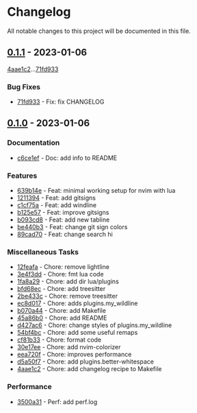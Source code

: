 # Changelog
All notable changes to this project will be documented in this file.

## [0.1.1](https://github.com/rodmoioliveira/neovim/compare/0.1.0...0.1.1) - 2023-01-06

[4aae1c2](https://github.com/rodmoioliveira/neovim/commit/4aae1c21b026414ec6a14106169ee25fc78f1eb7)...[71fd933](https://github.com/rodmoioliveira/neovim/commit/71fd933646b7c8c4b16174d5c845c4ebddc80433)

### Bug Fixes

- [71fd933](https://github.com/rodmoioliveira/neovim/commit/71fd933646b7c8c4b16174d5c845c4ebddc80433) - Fix: fix CHANGELOG 

## [0.1.0](https://github.com/rodmoioliveira/neovim/compare/...0.1.0) - 2023-01-06

### Documentation

- [c6ce1ef](https://github.com/rodmoioliveira/neovim/commit/c6ce1efa1701cb643a7bc84e04643a7844759f9e) - Doc: add info to README 

### Features

- [639b14e](https://github.com/rodmoioliveira/neovim/commit/639b14ea3793515c5b09aec2da45174251e33e74) - Feat: minimal working setup for nvim with lua 
- [1211394](https://github.com/rodmoioliveira/neovim/commit/12113944fd4d15e9c7d7466bbbc52f8fe06a1c3d) - Feat: add gitsigns 
- [c1cf75a](https://github.com/rodmoioliveira/neovim/commit/c1cf75a1bc7a313caeeeccb6afa5fbb2d76c934d) - Feat: add windline 
- [b125e57](https://github.com/rodmoioliveira/neovim/commit/b125e576977c2032f31b3edda84f95ac2d881dfe) - Feat: improve gitsigns 
- [b093cd8](https://github.com/rodmoioliveira/neovim/commit/b093cd8090db2307a1d8cd786bfc1adb5de79beb) - Feat: add new tabline 
- [be440b3](https://github.com/rodmoioliveira/neovim/commit/be440b3e567d1c798e9c7c3a1713b38d92554048) - Feat: change git sign colors 
- [89cad70](https://github.com/rodmoioliveira/neovim/commit/89cad70c8268bb224d5da6050e770040f6a0b7e6) - Feat: change search hi 

### Miscellaneous Tasks

- [12feafa](https://github.com/rodmoioliveira/neovim/commit/12feafae8e5cebc3648dd5e004d18cd4046cc8fe) - Chore: remove lightline 
- [3e4f3dd](https://github.com/rodmoioliveira/neovim/commit/3e4f3dd83c30a43343ff84499bd0641d5654130a) - Chore: fmt lua code 
- [1fa8a29](https://github.com/rodmoioliveira/neovim/commit/1fa8a29b0630449c49febb2e2a9fa748e464998a) - Chore: add dir lua/plugins 
- [bfd68ec](https://github.com/rodmoioliveira/neovim/commit/bfd68ecc18a0c061375af3686cc487246a7b5943) - Chore: add treesitter 
- [2be433c](https://github.com/rodmoioliveira/neovim/commit/2be433c0b4f5ebbd474a08664651718a011db6a7) - Chore: remove treesitter 
- [ec8d017](https://github.com/rodmoioliveira/neovim/commit/ec8d0174c9e16b777a5aac34c14f27f3e968da8c) - Chore: adds plugins.my_wildline 
- [b070a44](https://github.com/rodmoioliveira/neovim/commit/b070a44f427b5a1a49b412f0a7ca7244ac372d3a) - Chore: add Makefile 
- [45a86b0](https://github.com/rodmoioliveira/neovim/commit/45a86b09645400c7eebb0f6cc39ffce7a88272ee) - Chore: add README 
- [d427ac6](https://github.com/rodmoioliveira/neovim/commit/d427ac67a21aa3f6ba46a634a0a3a6c585abe048) - Chore: change styles of plugins.my_wildline 
- [54bf4bc](https://github.com/rodmoioliveira/neovim/commit/54bf4bce42b63d54de0f0e55e80924637f996459) - Chore: add some useful remaps 
- [cf81b33](https://github.com/rodmoioliveira/neovim/commit/cf81b33f015156a072031658b00542dbb95ddeb9) - Chore: format code 
- [30e17ee](https://github.com/rodmoioliveira/neovim/commit/30e17ee57d078ea43f761baee55d8ced5f7d96df) - Chore: add nvim-colorizer 
- [eea720f](https://github.com/rodmoioliveira/neovim/commit/eea720fc923bac7870fa7ad579a8a95b324257e8) - Chore: improves performance 
- [d5a50f7](https://github.com/rodmoioliveira/neovim/commit/d5a50f7a60a64cf9e5fce54c2135ec81d7081ef9) - Chore: add plugins.better-whitespace 
- [4aae1c2](https://github.com/rodmoioliveira/neovim/commit/4aae1c21b026414ec6a14106169ee25fc78f1eb7) - Chore: add changelog recipe to Makefile 

### Performance

- [3500a31](https://github.com/rodmoioliveira/neovim/commit/3500a31792dcf1e59f9cad487b13c398e021aea5) - Perf: add perf.log 

<!-- generated by git-cliff -->
